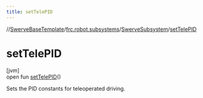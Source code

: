 ```yaml
---
title: setTelePID
---
```

//[SwerveBaseTemplate](../../../index.html)/[frc.robot.subsystems](../index.html)/[SwerveSubsystem](index.html)/[setTelePID](set-tele-p-i-d.html)



# setTelePID



[jvm]\
open fun [setTelePID](set-tele-p-i-d.html)()



Sets the PID constants for teleoperated driving.




